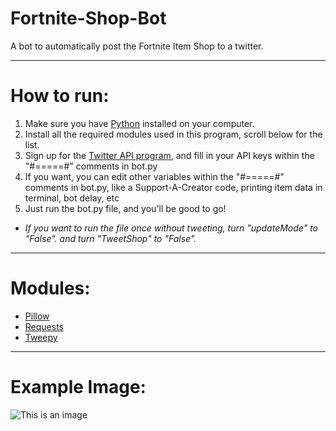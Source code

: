 # Fortnite-Shop-Bot
A bot to automatically post the Fortnite Item Shop to a twitter.

--------------

# How to run:
1) Make sure you have [Python](https://www.python.org/downloads/) installed on your computer.
2) Install all the required modules used in this program, scroll below for the list.
3) Sign up for the [Twitter API program](), and fill in your API keys within the "#=====#" comments in bot.py
4) If you want, you can edit other variables within the "#=====#" comments in bot.py, like a Support-A-Creator code, printing item data in terminal, bot delay, etc
5) Just run the bot.py file, and you'll be good to go!

* *If you want to run the file once without tweeting, turn "updateMode" to "False". and turn "TweetShop" to "False".*

--------------

# Modules:
- [Pillow](https://pillow.readthedocs.io/en/stable/)
- [Requests](https://docs.python-requests.org/en/latest/)
- [Tweepy](https://www.tweepy.org/)

--------------

# Example Image:
![This is an image](https://cdn.discordapp.com/attachments/926178688767258706/1171986334127239209/shop_2023-11-09.jpg?ex=655eac54&is=654c3754&hm=a548ba88e4497032d7671aaa27bb0bb3c3d363dbe7d63c0ec9d4e7aa49a352db&)

